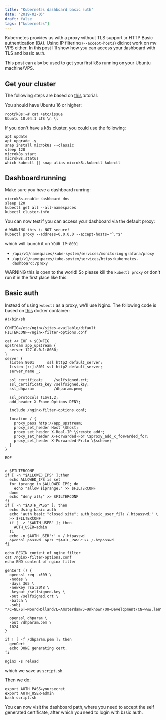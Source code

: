 ```yaml
---
title: "Kubernetes dashboard basic auth"
date: "2019-02-03"
draft: false
tags: ["kubernetes"]
---
```


Kubernetes provides us with a proxy
without TLS support or HTTP Basic authentication (BA).
Using IP filtering (`--accept-hosts`) did not work on my VPS either.
In this post I'll show how you can access your dashboard with TLS and basic auth.

This post can also be used to get your first k8s running on your Ubuntu machine/VPS.


## Get your cluster

The following steps are based on
[this](https://tutorials.ubuntu.com/tutorial/install-a-local-kubernetes-with-microk8s)
tutorial.

You should have Ubuntu 16 or higher:
```
root@k8s:~# cat /etc/issue
Ubuntu 18.04.1 LTS \n \l
```

If you don't have a k8s cluster, you could use the following:
```shell
apt update
apt upgrade -y
snap install microk8s --classic
sleep 120
microk8s.start
microk8s.status
which kubectl || snap alias microk8s.kubectl kubectl
```

## Dashboard running

Make sure you have a dashboard running:
```shell
microk8s.enable dashboard dns
sleep 120
kubectl get all --all-namespaces
kubectl cluster-info
```

You can now test if you can access your dashboard via the default proxy:
```shell
# WARNING this is NOT secure!
kubectl proxy --address=0.0.0.0 --accept-hosts='^.*$'
```
which will launch it on `YOUR_IP:8001`
- `/api/v1/namespaces/kube-system/services/monitoring-grafana/proxy`
- `/api/v1/namespaces/kube-system/services/https:kubernetes-dashboard:/proxy`

WARNING this is open to the world!
So please kill the `kubectl proxy` or don't run it in the first place like this.

## Basic auth

Instead of using `kubectl` as a proxy, we'll use Nginx.
The following code is based on
[this](https://hub.docker.com/r/svlentink/ipfilter)
docker container:

```shell
#!/bin/sh

CONFIG=/etc/nginx/sites-available/default
FILTERCONF=/nginx-filter-options.conf

cat << EOF > $CONFIG
upstream app_upstream {
  server 127.0.0.1:8080;
}
server {
  listen 8001      ssl http2 default_server;
  listen [::]:8001 ssl http2 default_server;
  server_name _;

  ssl_certificate     /selfsigned.crt;
  ssl_certificate_key /selfsigned.key;
  ssl_dhparam         /dhparam.pem;
  
  ssl_protocols TLSv1.2;
  add_header X-Frame-Options DENY;
  
  include /nginx-filter-options.conf;

  location / {
    proxy_pass http://app_upstream;
    proxy_set_header Host \$host;
    proxy_set_header X-Real-IP \$remote_addr;
    proxy_set_header X-Forwarded-For \$proxy_add_x_forwarded_for;
    proxy_set_header X-Forwarded-Proto \$scheme;
  }
}

EOF


> $FILTERCONF
if [ -n "$ALLOWED_IPS" ];then
  echo ALLOWED_IPS is set
  for iprange in $ALLOWED_IPS; do
    echo "allow $iprange;" >> $FILTERCONF
  done
  echo "deny all;" >> $FILTERCONF
fi
if [ -n "$AUTH_PASS" ]; then
  echo Using basic auth
  echo 'auth_basic "closed site"; auth_basic_user_file /.htpasswd;' \
  >> $FILTERCONF
  if [ -z "$AUTH_USER" ]; then
    AUTH_USER=admin
  fi
  echo -n $AUTH_USER':' > /.htpasswd
  openssl passwd -apr1 "$AUTH_PASS" >> /.htpasswd
fi

echo BEGIN content of nginx filter
cat /nginx-filter-options.conf
echo END content of nginx filter

genCert () {
  openssl req -x509 \
  -nodes \
  -days 365 \
  -newkey rsa:2048 \
  -keyout /selfsigned.key \
  -out /selfsigned.crt \
  -batch \
  -subj "/C=NL/ST=NoordHolland/L=Amsterdam/O=Unknown/OU=Development/CN=www.lent.ink"
  
  openssl dhparam \
  -out /dhparam.pem \
  1024
}

if ! [ -f /dhparam.pem ]; then
  genCert
  echo DONE generating cert.
fi

nginx -s reload

```
which we save as `script.sh`.

Then we do:
```shell
export AUTH_PASS=yoursecret
export AUTH_USER=admin
bash script.sh
```

You can now visit the dashboard path,
where you need to accept the self generated certificate,
after which you need to login with basic auth.
